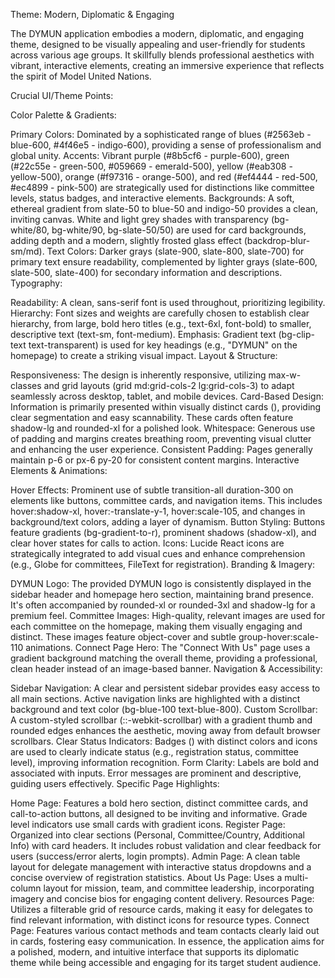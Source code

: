 Theme: Modern, Diplomatic & Engaging

The DYMUN application embodies a modern, diplomatic, and engaging theme, designed to be visually appealing and user-friendly for students across various age groups. It skillfully blends professional aesthetics with vibrant, interactive elements, creating an immersive experience that reflects the spirit of Model United Nations.

Crucial UI/Theme Points:

Color Palette & Gradients:

Primary Colors: Dominated by a sophisticated range of blues (#2563eb - blue-600, #4f46e5 - indigo-600), providing a sense of professionalism and global unity.
Accents: Vibrant purple (#8b5cf6 - purple-600), green (#22c55e - green-500, #059669 - emerald-500), yellow (#eab308 - yellow-500), orange (#f97316 - orange-500), and red (#ef4444 - red-500, #ec4899 - pink-500) are strategically used for distinctions like committee levels, status badges, and interactive elements.
Backgrounds: A soft, ethereal gradient from slate-50 to blue-50 and indigo-50 provides a clean, inviting canvas. White and light grey shades with transparency (bg-white/80, bg-white/90, bg-slate-50/50) are used for card backgrounds, adding depth and a modern, slightly frosted glass effect (backdrop-blur-sm/md).
Text Colors: Darker grays (slate-900, slate-800, slate-700) for primary text ensure readability, complemented by lighter grays (slate-600, slate-500, slate-400) for secondary information and descriptions.
Typography:

Readability: A clean, sans-serif font is used throughout, prioritizing legibility.
Hierarchy: Font sizes and weights are carefully chosen to establish clear hierarchy, from large, bold hero titles (e.g., text-6xl, font-bold) to smaller, descriptive text (text-sm, font-medium).
Emphasis: Gradient text (bg-clip-text text-transparent) is used for key headings (e.g., "DYMUN" on the homepage) to create a striking visual impact.
Layout & Structure:

Responsiveness: The design is inherently responsive, utilizing max-w- classes and grid layouts (grid md:grid-cols-2 lg:grid-cols-3) to adapt seamlessly across desktop, tablet, and mobile devices.
Card-Based Design: Information is primarily presented within visually distinct cards (<Card>), providing clear segmentation and easy scannability. These cards often feature shadow-lg and rounded-xl for a polished look.
Whitespace: Generous use of padding and margins creates breathing room, preventing visual clutter and enhancing the user experience.
Consistent Padding: Pages generally maintain p-6 or px-6 py-20 for consistent content margins.
Interactive Elements & Animations:

Hover Effects: Prominent use of subtle transition-all duration-300 on elements like buttons, committee cards, and navigation items. This includes hover:shadow-xl, hover:-translate-y-1, hover:scale-105, and changes in background/text colors, adding a layer of dynamism.
Button Styling: Buttons feature gradients (bg-gradient-to-r), prominent shadows (shadow-xl), and clear hover states for calls to action.
Icons: Lucide React icons are strategically integrated to add visual cues and enhance comprehension (e.g., Globe for committees, FileText for registration).
Branding & Imagery:

DYMUN Logo: The provided DYMUN logo is consistently displayed in the sidebar header and homepage hero section, maintaining brand presence. It's often accompanied by rounded-xl or rounded-3xl and shadow-lg for a premium feel.
Committee Images: High-quality, relevant images are used for each committee on the homepage, making them visually engaging and distinct. These images feature object-cover and subtle group-hover:scale-110 animations.
Connect Page Hero: The "Connect With Us" page uses a gradient background matching the overall theme, providing a professional, clean header instead of an image-based banner.
Navigation & Accessibility:

Sidebar Navigation: A clear and persistent sidebar provides easy access to all main sections. Active navigation links are highlighted with a distinct background and text color (bg-blue-100 text-blue-800).
Custom Scrollbar: A custom-styled scrollbar (::-webkit-scrollbar) with a gradient thumb and rounded edges enhances the aesthetic, moving away from default browser scrollbars.
Clear Status Indicators: Badges (<Badge>) with distinct colors and icons are used to clearly indicate status (e.g., registration status, committee level), improving information recognition.
Form Clarity: Labels are bold and associated with inputs. Error messages are prominent and descriptive, guiding users effectively.
Specific Page Highlights:

Home Page: Features a bold hero section, distinct committee cards, and call-to-action buttons, all designed to be inviting and informative. Grade level indicators use small cards with gradient icons.
Register Page: Organized into clear sections (Personal, Committee/Country, Additional Info) with card headers. It includes robust validation and clear feedback for users (success/error alerts, login prompts).
Admin Page: A clean table layout for delegate management with interactive status dropdowns and a concise overview of registration statistics.
About Us Page: Uses a multi-column layout for mission, team, and committee leadership, incorporating imagery and concise bios for engaging content delivery.
Resources Page: Utilizes a filterable grid of resource cards, making it easy for delegates to find relevant information, with distinct icons for resource types.
Connect Page: Features various contact methods and team contacts clearly laid out in cards, fostering easy communication.
In essence, the application aims for a polished, modern, and intuitive interface that supports its diplomatic theme while being accessible and engaging for its target student audience.
